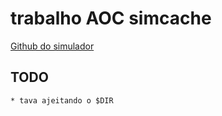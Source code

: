# trabalho AOC simcache

[Github do simulador](https://github.com/toddmaustin/simplesim-3.0)

## TODO
    * tava ajeitando o $DIR
